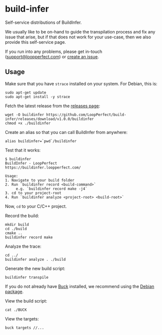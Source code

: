 # build-infer

Self-service distributions of BuildInfer. 

We usually like to be on-hand to guide the transpilation process and fix any issue that arise, but if that does not work for your use-case, then we also provide this self-service page. 

If you run into any problems, please get in-touch (support@loopperfect.com) or [create an issue](https://github.com/LoopPerfect/build-infer/issues/new). 

## Usage

Make sure that you have `strace` installed on your system. For Debian, this is: 

```bash=
sudo apt-get update
sudo apt-get install -y strace
```

Fetch the latest release from the [releases page](https://github.com/LoopPerfect/build-infer/releases): 

```bash=
wget -O buildinfer https://github.com/LoopPerfect/build-infer/releases/download/v1.0.0/buildinfer
chmod +x ./buildinfer
```

Create an alias so that you can call BuildInfer from anywhere: 

```bash=
alias buildinfer=`pwd`/buildinfer
```

Test that it works: 

```bash=
$ buildinfer
BuildInfer - LoopPerfect
https://buildinfer.loopperfect.com/

Usage: 
1. Navigate to your build folder
2. Run `buildinfer record <build-command>`
     e.g. `buildinfer record make -j4`
3. cd to your project-root
4. Run `buildinfer analyze <project-root> <build-root>`
```

Now, `cd` to your C/C++ project. 

Record the build: 

```bash=
mkdir build
cd ./build
cmake ..
buildinfer record make
```

Analyze the trace: 

```bash=
cd ../
buildinfer analyze . ./build
```

Generate the new build script: 

```bash=
buildinfer transpile
```

If you do not already have [Buck](https://buckbuild.com/) installed, we recommend using the [Debian package](https://github.com/facebook/buck/releases/tag/v2018.10.29.01). 

View the build script: 

```bash=
cat ./BUCK
```

View the targets: 

```bash=
buck targets //...
```
